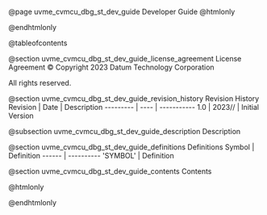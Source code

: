 @page uvme_cvmcu_dbg_st_dev_guide Developer Guide
@htmlonly
<div class="autonumbering">
@endhtmlonly


@tableofcontents


@section uvme_cvmcu_dbg_st_dev_guide_license_agreement License Agreement
© Copyright 2023 Datum Technology Corporation

All rights reserved.


@section uvme_cvmcu_dbg_st_dev_guide_revision_history Revision History
Revision  | Date | Description
--------- | ---- | -----------
1.0 | 2023// | Initial Version

@subsection uvme_cvmcu_dbg_st_dev_guide_description Description


@section uvme_cvmcu_dbg_st_dev_guide_definitions Definitions
Symbol | Definition
------ | ----------
 'SYMBOL' | Definition


@section uvme_cvmcu_dbg_st_dev_guide_contents Contents


@htmlonly
</div>
@endhtmlonly